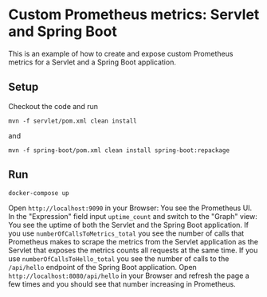 Custom Prometheus metrics: Servlet and Spring Boot
=

This is an example of how to create and expose custom Prometheus metrics for a Servlet and a Spring Boot application.

Setup
-

Checkout the code and run

```
mvn -f servlet/pom.xml clean install
```

and

```
mvn -f spring-boot/pom.xml clean install spring-boot:repackage
```

Run
-

```
docker-compose up
```

Open `http://localhost:9090` in your Browser: You see the Prometheus UI. In the "Expression" field input `uptime_count`
and switch to the "Graph" view: You see the uptime of both the Servlet and the Spring Boot application.
If you use `numberOfCallsToMetrics_total` you see the number of calls that Prometheus makes to scrape the metrics from
the Servlet application as the Servlet that exposes the metrics counts all requests at the same time.
If you use `numberOfCallsToHello_total` you see the number of calls to the `/api/hello` endpoint of the Spring Boot
application. Open `http://localhost:8080/api/hello` in your Browser and refresh the page a few times and you should see
that number increasing in Prometheus.
